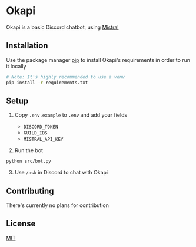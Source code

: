# Okapi

Okapi is a basic Discord chatbot, using [Mistral](https://docs.mistral.ai/getting-started/models/models_overview/)

## Installation

Use the package manager [pip](https://pip.pypa.io/en/stable/) to install Okapi's requirements in order to run it locally

```bash
# Note: It's highly recommended to use a venv
pip install -r requirements.txt
```

## Setup

1. Copy `.env.example` to `.env` and add your fields
   - `DISCORD_TOKEN`
   - `GUILD_IDS`
   - `MISTRAL_API_KEY`

2. Run the bot
```bash
python src/bot.py
```

3. Use `/ask` in Discord to chat with Okapi

## Contributing

There's currently no plans for contribution

## License

[MIT](https://opensource.org/license/mit)
